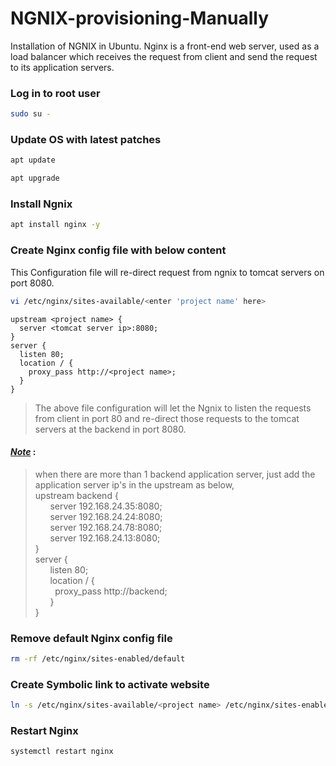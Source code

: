 # NGNIX-provisioning-Manually
Installation of NGNIX in Ubuntu. Nginx is a front-end web server, used as a load balancer which receives the request from client and send the request to its application servers.
### Log in to root user
```sh
sudo su -
```
### Update OS with latest patches
```sh
apt update
```
```sh
apt upgrade
```
### Install Ngnix
```sh
apt install nginx -y
```
### Create Nginx config file with below content
This Configuration file will re-direct request from ngnix to tomcat servers on port 8080.
```sh
vi /etc/nginx/sites-available/<enter 'project name' here>
```
~~~
upstream <project name> {
  server <tomcat server ip>:8080;
}
server {
  listen 80;
  location / {
    proxy_pass http://<project name>;
  }
}
~~~
>
> The above file configuration will let the Ngnix to listen the requests from client in port 80 and re-direct those requests to the tomcat servers at the backend in port 8080.
> 
#### <ins> *Note*</ins>  : <br>
> when there are more than 1 backend application server, just add the application server ip's in the upstream as below, <br>
> upstream backend { <br>
> &nbsp; &nbsp;  &nbsp;  server 192.168.24.35:8080; <br>
> &nbsp; &nbsp;  &nbsp;  server 192.168.24.24:8080; <br>
> &nbsp; &nbsp;  &nbsp;  server 192.168.24.78:8080; <br>
> &nbsp; &nbsp;  &nbsp;  server 192.168.24.13:8080; <br>
> } <br>
> server { <br>
> &nbsp; &nbsp;  &nbsp;  listen 80; <br>
> &nbsp; &nbsp;  &nbsp;  location / { <br>
> &nbsp; &nbsp; &nbsp;  &nbsp;    proxy_pass http://backend; <br>
> &nbsp; &nbsp;   &nbsp;  } <br>
> } <br>



### Remove default Nginx config file
```sh
rm -rf /etc/nginx/sites-enabled/default
```
### Create Symbolic link to activate website
```sh
ln -s /etc/nginx/sites-available/<project name> /etc/nginx/sites-enabled/<project name>
```
### Restart Nginx
```sh
systemctl restart nginx
```


